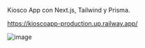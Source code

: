Kiosco App con Next.js, Tailwind y Prisma.

https://kioscoapp-production.up.railway.app/

![image](https://user-images.githubusercontent.com/42678932/192650728-f0dc13af-ebaa-437f-86ce-fc87b3fc5a01.png)
